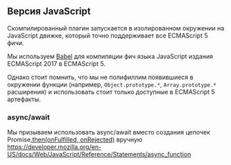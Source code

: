 ## Версия JavaScript

Скомпилированный плагин запускается в изолированном окружении на JavaScript
движке, который точно поддерживает все ECMAScript 5 фичи.

Мы используем [Babel](https://babeljs.io/) для компиляции фич языка JavaScript
издания ECMAScript 2017 в ECMAScript 5.

Однако стоит помнить, что мы не полифиллим появившиеся в окружении функции
(например, `Object.prototype.*`, `Array.prototype.*` расширения) и использовать
стоит только доступные в ECMAScript 5 артефакты.

### async/await

Мы призываем использовать async/await вместо создания цепочек
Promise[.then(onFulfilled, onRejected)](https://developer.mozilla.org/en-US/docs/Web/JavaScript/Reference/Global_Objects/Promise/then)
вручную https://developer.mozilla.org/en-US/docs/Web/JavaScript/Reference/Statements/async_function

